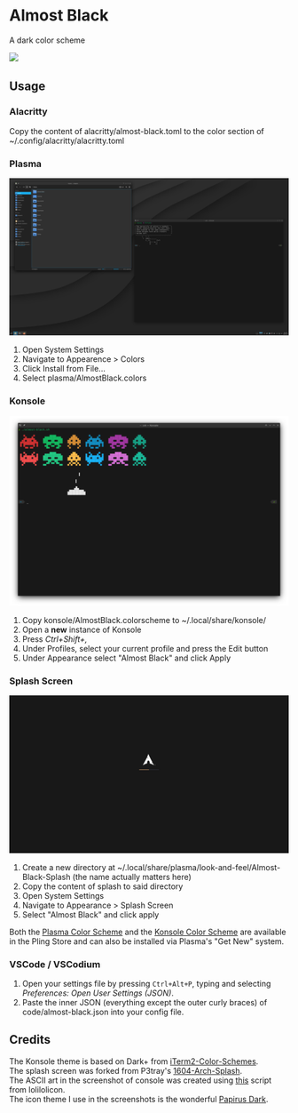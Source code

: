 # Almost Black

A dark color scheme

<p>
<img src="https://img.shields.io/github/license/sandr01d/almost-black"/>
</p>

## Usage

### Alacritty

Copy the content of alacritty/almost-black.toml to the color section of ~/.config/alacritty/alacritty.toml

### Plasma

![](.github/Images/screenshot.png)

1. Open System Settings
2. Navigate to Appearence > Colors
3. Click Install from File...
4. Select plasma/AlmostBlack.colors

### Konsole

![](.github/Images/screenshot-konsole.png)

1. Copy konsole/AlmostBlack.colorscheme to ~/.local/share/konsole/
2. Open a **new** instance of Konsole
3. Press _Ctrl+Shift+,_
4. Under Profiles, select your current profile and press the Edit button
5. Under Appearance select "Almost Black" and click Apply

### Splash Screen

![](splash/contents/previews/splash.png)

1. Create a new directory at ~/.local/share/plasma/look-and-feel/Almost-Black-Splash (the name actually matters here)
2. Copy the content of splash to said directory
3. Open System Settings
4. Navigate to Appearance > Splash Screen
5. Select "Almost Black" and click apply

Both the [Plasma Color Scheme](https://www.pling.com/p/1721771) and the [Konsole Color Scheme](https://www.pling.com/p/1721794) are available in the Pling Store and can also be installed via Plasma's "Get New" system.

### VSCode / VSCodium

1. Open your settings file by pressing `Ctrl+Alt+P`, typing and selecting _Preferences: Open User Settings (JSON)_.
2. Paste the inner JSON (everything except the outer curly braces) of code/almost-black.json into your config file.

## Credits

The Konsole theme is based on Dark+ from [iTerm2-Color-Schemes](https://github.com/mbadolato/iTerm2-Color-Schemes).  
The splash screen was forked from  P3tray's [1604-Arch-Splash](https://github.com/P3tray/1604-Arch-Splash).  
The ASCII art in the screenshot of console was created using [this](https://paste.xinu.at/oeP93l/plain) script from lolilolicon.  
The icon theme I use in the screenshots is the wonderful [Papirus Dark](https://github.com/PapirusDevelopmentTeam/papirus-icon-theme/).